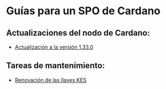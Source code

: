 # Guías para un SPO de Cardano


## Actualizaciones del nodo de Cardano:
- [Actualización a la versión 1.33.0](docs/Update-to-1.33.0.ES.md)

## Tareas de mantenimiento:
- [Renovación de las llaves KES](docs/Renovacion-llaves-KES.ES.md)
